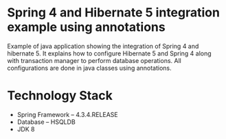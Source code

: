 # Spring 4 and Hibernate 5 integration example using annotations

Example of java application showing the integration of Spring 4 and hibernate 5. It explains how to configure Hibernate 5 and Spring 4 along with transaction manager to perform database operations. All configurations are done in java classes using annotations.

# Technology Stack
- Spring Framework – 4.3.4.RELEASE
- Database – HSQLDB
- JDK 8
